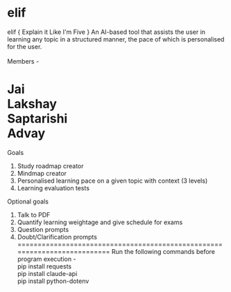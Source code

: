 # elif
elif { Explain it Like I'm Five } An AI-based tool that assists the user in learning any topic in a structured manner, the pace of which is personalised for the user. <br />
<br />
Members - <br />

Jai <br />
Lakshay <br />
Saptarishi <br />
Advay <br />
===========================================================================
Goals <br />
  1. Study roadmap creator <br />
  2. Mindmap creator <br />
  3. Personalised learning pace on a given topic with context (3 levels) <br />
  4. Learning evaluation tests <br />

Optional goals <br />
  1. Talk to PDF <br />
  2. Quantify learning weightage and give schedule for exams <br />
  3. Question prompts <br />
  4. Doubt/Clarification prompts <br />
==========================================================================   Run the following commands before program execution -<br />
pip install requests <br />
pip install claude-api <br />
pip install python-dotenv <br />
